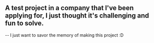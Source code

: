 ## A test project in a company that I've been applying for, I just thought it's challenging and fun to solve.
-- I just want to savor the memory of making this project :D 
